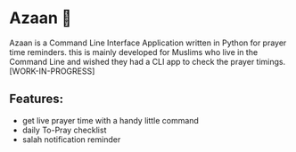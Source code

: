 
# Azaan 🕌

 Azaan is a Command Line Interface Application written in Python for prayer time reminders. this is mainly 
 developed for Muslims who live in the Command Line and wished they had a CLI  app to check the prayer timings. [WORK-IN-PROGRESS]


## Features:
- get live prayer time with a handy little command
- daily To-Pray checklist
- salah notification reminder

